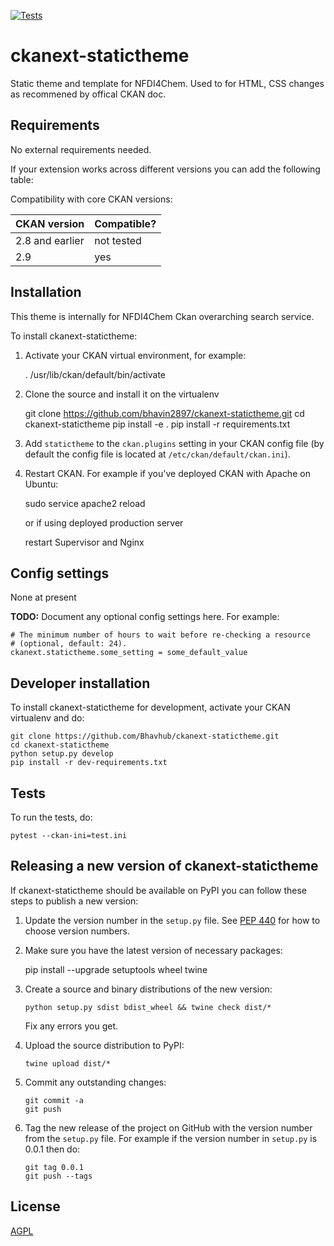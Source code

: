 [![Tests](https://github.com/Bhavhub/ckanext-statictheme/workflows/Tests/badge.svg?branch=main)](https://github.com/Bhavhub/ckanext-statictheme/actions)

# ckanext-statictheme

Static theme and template for NFDI4Chem. 
Used to for HTML, CSS changes as recommened by offical CKAN doc. 


## Requirements
No external requirements needed. 

If your extension works across different versions you can add the following table:

Compatibility with core CKAN versions:

| CKAN version    | Compatible?   |
| --------------- | ------------- |
| 2.8 and earlier             | not tested    |
| 2.9             | yes    |


## Installation

This theme is internally for NFDI4Chem Ckan overarching search service. 

To install ckanext-statictheme:

1. Activate your CKAN virtual environment, for example:

     . /usr/lib/ckan/default/bin/activate

2. Clone the source and install it on the virtualenv

    git clone https://github.com/bhavin2897/ckanext-statictheme.git
    cd ckanext-statictheme
    pip install -e .
	pip install -r requirements.txt

3. Add `statictheme` to the `ckan.plugins` setting in your CKAN
   config file (by default the config file is located at
   `/etc/ckan/default/ckan.ini`).

4. Restart CKAN. For example if you've deployed CKAN with Apache on Ubuntu:

     sudo service apache2 reload
     
     or if using deployed production server
     
     restart Supervisor and Nginx


## Config settings

None at present

**TODO:** Document any optional config settings here. For example:

	# The minimum number of hours to wait before re-checking a resource
	# (optional, default: 24).
	ckanext.statictheme.some_setting = some_default_value


## Developer installation

To install ckanext-statictheme for development, activate your CKAN virtualenv and
do:

    git clone https://github.com/Bhavhub/ckanext-statictheme.git
    cd ckanext-statictheme
    python setup.py develop
    pip install -r dev-requirements.txt


## Tests

To run the tests, do:

    pytest --ckan-ini=test.ini


## Releasing a new version of ckanext-statictheme

If ckanext-statictheme should be available on PyPI you can follow these steps to publish a new version:

1. Update the version number in the `setup.py` file. See [PEP 440](http://legacy.python.org/dev/peps/pep-0440/#public-version-identifiers) for how to choose version numbers.

2. Make sure you have the latest version of necessary packages:

    pip install --upgrade setuptools wheel twine

3. Create a source and binary distributions of the new version:

       python setup.py sdist bdist_wheel && twine check dist/*

   Fix any errors you get.

4. Upload the source distribution to PyPI:

       twine upload dist/*

5. Commit any outstanding changes:

       git commit -a
       git push

6. Tag the new release of the project on GitHub with the version number from
   the `setup.py` file. For example if the version number in `setup.py` is
   0.0.1 then do:

       git tag 0.0.1
       git push --tags

## License

[AGPL](https://www.gnu.org/licenses/agpl-3.0.en.html)
